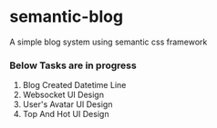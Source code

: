 semantic-blog
=============

A simple blog system using semantic css framework

### Below Tasks are in progress
1.  Blog Created Datetime Line
2.  Websocket UI Design
3.  User's Avatar UI Design
4.  Top And Hot UI Design
